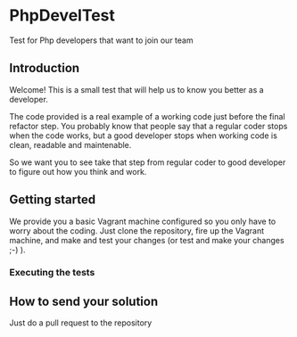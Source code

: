 # PhpDevelTest
Test for Php developers that want to join our team

## Introduction
Welcome! This is a small test that will help us to know you better as a developer. 

The code provided is a real example of a working code just before the final refactor step. You probably know that people say that a regular coder stops when the code works, but a good developer stops when working code is clean, readable and maintenable.

So we want you to see take that step from regular coder to good developer to figure out how you think and work.

## Getting started
We provide you a basic Vagrant machine configured so you only have to worry about the coding. Just clone the repository, fire up the Vagrant machine, and make and test your changes (or test and make your changes ;-) ). 

### Executing the tests


## How to send your solution

Just do a pull request to the repository
